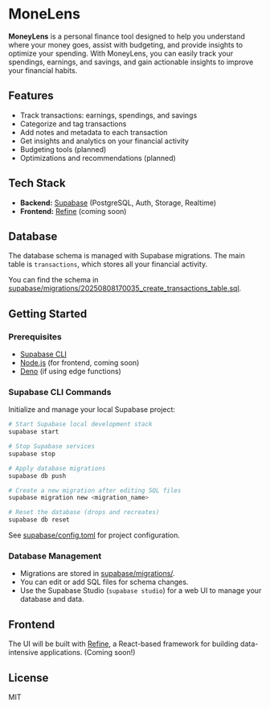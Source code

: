 # MoneLens

**MoneyLens** is a personal finance tool designed to help you understand where your money goes, assist with budgeting, and provide insights to optimize your spending. With MoneyLens, you can easily track your spendings, earnings, and savings, and gain actionable insights to improve your financial habits.

## Features

- Track transactions: earnings, spendings, and savings
- Categorize and tag transactions
- Add notes and metadata to each transaction
- Get insights and analytics on your financial activity
- Budgeting tools (planned)
- Optimizations and recommendations (planned)

## Tech Stack

- **Backend:** [Supabase](https://supabase.com/) (PostgreSQL, Auth, Storage, Realtime)
- **Frontend:** [Refine](https://refine.dev/) (coming soon)

## Database

The database schema is managed with Supabase migrations. The main table is `transactions`, which stores all your financial activity.

You can find the schema in [supabase/migrations/20250808170035_create_transactions_table.sql](supabase/migrations/20250808170035_create_transactions_table.sql).

## Getting Started

### Prerequisites

- [Supabase CLI](https://supabase.com/docs/guides/cli)
- [Node.js](https://nodejs.org/) (for frontend, coming soon)
- [Deno](https://deno.com/) (if using edge functions)

### Supabase CLI Commands

Initialize and manage your local Supabase project:

```sh
# Start Supabase local development stack
supabase start

# Stop Supabase services
supabase stop

# Apply database migrations
supabase db push

# Create a new migration after editing SQL files
supabase migration new <migration_name>

# Reset the database (drops and recreates)
supabase db reset
```

See [supabase/config.toml](supabase/config.toml) for project configuration.

### Database Management

- Migrations are stored in [supabase/migrations/](supabase/migrations/).
- You can edit or add SQL files for schema changes.
- Use the Supabase Studio (`supabase studio`) for a web UI to manage your database and data.

## Frontend

The UI will be built with [Refine](https://refine.dev/), a React-based framework for building data-intensive applications. (Coming soon!)

## License

MIT
